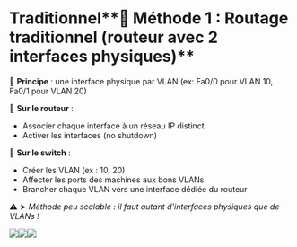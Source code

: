 # Traditionnel**🧯 Méthode 1 : Routage traditionnel (routeur avec 2 interfaces physiques)**

🧱 **Principe** : une interface physique par VLAN (ex: Fa0/0 pour VLAN 10, Fa0/1 pour VLAN 20)

🔌 **Sur le routeur** :

- Associer chaque interface à un réseau IP distinct
- Activer les interfaces (no shutdown)

🔀 **Sur le switch** :

- Créer les VLAN (ex : 10, 20)
- Affecter les ports des machines aux bons VLANs
- Brancher chaque VLAN vers une interface dédiée du routeur

⚠️ ➤ *Méthode peu scalable : il faut autant d'interfaces physiques que de VLANs !*

![](../../../media/Cours-Infrastructures-réseaux-Traditionnel-image1.png)![](../../../media/Cours-Infrastructures-réseaux-Traditionnel-image2.png)![](../../../media/Cours-Infrastructures-réseaux-Traditionnel-image3.png)



